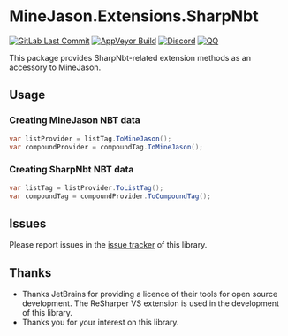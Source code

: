 # MineJason.Extensions.SharpNbt

[![GitLab Last Commit](https://img.shields.io/gitlab/last-commit/WithLithum%2FMineJason?style=flat-square)](https://gitlab.com/WithLithum/MineJason/-/commits/trunk?ref_type=heads)
[![AppVeyor Build](https://img.shields.io/appveyor/build/WithLithum/minejason?style=flat-square&logo=appveyor&logoColor=white&label=%20)](https://ci.appveyor.com/project/WithLithum/minejason)
[![Discord](https://img.shields.io/discord/1178887806286823424?style=flat-square&logo=discord&logoColor=white&label=%20&color=blue)](https://discord.gg/UFfWb9Rj)
[![QQ](https://img.shields.io/badge/qq%20group-join-blue?style=flat-square
)](https://qm.qq.com/cgi-bin/qm/qr?k=reIRa9w7-vMBemqim7NdREX7vNKirNFo&jump_from=webapi&authKey=UnyZ5LWlfV8g8VCEffm2CShHd9PVPHP5CaXVbxkF2wwZj6FtXGEU/M7jRbU4e/K2)

This package provides SharpNbt-related extension methods as an accessory to MineJason.

## Usage

### Creating MineJason NBT data

```csharp
var listProvider = listTag.ToMineJason();
var compoundProvider = compoundTag.ToMineJason();
```

### Creating SharpNbt NBT data

```csharp
var listTag = listProvider.ToListTag();
var compoundTag = compoundProvider.ToCompoundTag();
```

## Issues

Please report issues in the [issue tracker](https://gitlab.com/WithLithum/MineJason/issues) of this library.

## Thanks

- Thanks JetBrains for providing a licence of their tools for open source development. The ReSharper VS extension is used in the development of this library.
- Thanks you for your interest on this library.
